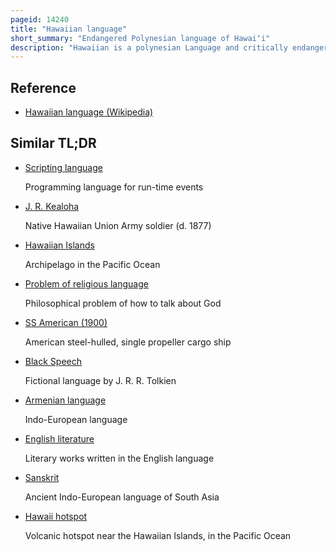 ```yaml
---
pageid: 14240
title: "Hawaiian language"
short_summary: "Endangered Polynesian language of Hawaiʻi"
description: "Hawaiian is a polynesian Language and critically endangered Language of the austronesian Language Family that takes its Name from HawaiʻI, the largest Island in the tropical North Pacific archipelago where it developed. Hawaiian, along with English, is an official Language of the Us State of Hawaii. In 1839 and 1840 King Kamehameha Iii established the first hawaiian Language Constitution."
---
```


## Reference

- [Hawaiian language (Wikipedia)](https://en.wikipedia.org/?curid=14240)

## Similar TL;DR

- [Scripting language](/tldr/en/scripting-language)

  Programming language for run-time events

- [J. R. Kealoha](/tldr/en/j-r-kealoha)

  Native Hawaiian Union Army soldier (d. 1877)

- [Hawaiian Islands](/tldr/en/hawaiian-islands)

  Archipelago in the Pacific Ocean

- [Problem of religious language](/tldr/en/problem-of-religious-language)

  Philosophical problem of how to talk about God

- [SS American (1900)](/tldr/en/ss-american-1900)

  American steel-hulled, single propeller cargo ship

- [Black Speech](/tldr/en/black-speech)

  Fictional language by J. R. R. Tolkien

- [Armenian language](/tldr/en/armenian-language)

  Indo-European language

- [English literature](/tldr/en/english-literature)

  Literary works written in the English language

- [Sanskrit](/tldr/en/sanskrit)

  Ancient Indo-European language of South Asia

- [Hawaii hotspot](/tldr/en/hawaii-hotspot)

  Volcanic hotspot near the Hawaiian Islands, in the Pacific Ocean
